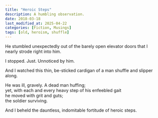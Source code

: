 ```yaml
---
title: "Heroic Steps"
description: A humbling observation.
date: 2018-03-18
last_modified_at: 2025-04-22
categories: [Fiction, Musings]
tags: [old, heroism, shuffle]
---
```


He stumbled unexpectedly out of the barely open elevator doors that I nearly strode right into him.

I stopped. Just. Unnoticed by him.

And I watched this thin, be-sticked cardigan of a man shuffle and slipper along. 

He was ill, gravely. A dead man huffing; \
yet, with each and every heavy step of his enfeebled gait \
he moved with grit and guts; \
the soldier surviving.

And I beheld the dauntless, indomitable fortitude of heroic steps.
